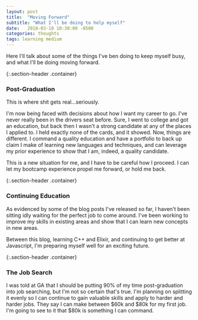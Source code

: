 ```yaml
---
layout: post
title:  "Moving Forward"
subtitle: "What I'll be doing to help myself"
date:   2018-03-10 10:30:00 -0500
categories: thoughts
tags: learning medium 
---
```


Here I'll talk about some of the things I've ben doing to keep myself busy, and what I'll be doing moving forward.

{:.section-header .container}
### Post-Graduation

This is where shit gets real...seriously. 

I'm now being faced with decisions about how I want my career to go. I've never really been in the drivers seat before. Sure, I went to college and got an education, but back then I wasn't a strong candidate at any of the places I applied to. I held exactly none of the cards, and it showed. Now, things are different. I command a quality education and have a portfolio to back up claim I make of learning new languages and techniques, and can leverage my prior experience to show that I am, indeed, a quality candidate. 

This is a new situation for me, and I have to be careful how I proceed. I can let my bootcamp experience propel me forward, or hold me back.


{:.section-header .container}
### Continuing Education

As evidenced by some of the blog posts I've released so far, I haven't been sitting idly waiting for the perfect job to come around. I've been working to improve my skills in existing areas and show that I can learn new concepts in new areas.

Between this blog, learning C++ and Elixir, and continuing to get better at Javascript, I'm preparing myself well for an exciting future. 


{:.section-header .container}
### The Job Search

I was told at GA that I should be putting 90% of my time post-graduation into job searching, but I'm not so certain that's true. I'm planning on splitting it evenly so I can continue to gain valuable skills and apply to harder and harder jobs. They say I can make between $60k and $80k for my first job. I'm going to see to it that $80k is something I can command. 

